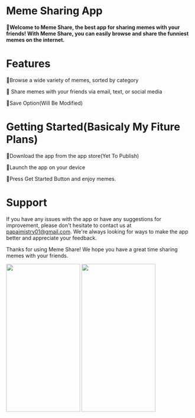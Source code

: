 # Meme Sharing App

  🦄**Welcome to Meme Share, the best app for sharing memes with your friends! With Meme Share, you can easily browse and share the funniest memes on the internet.**

# Features
  🦄Browse a wide variety of memes, sorted by category

  🦄 Share memes with your friends via email, text, or social media

  🦄Save Option(Will Be Modified)

# Getting Started(Basicaly My Fiture Plans)
  🦄Download the app from the app store(Yet To Publish)

  🦄Launch the app on your device

  🦄Press Get Started Button and enjoy memes.

# Support
If you have any issues with the app or have any suggestions for improvement, please don't hesitate to contact us at papaimistry01@gmail.com. We're always looking for ways to make the app better and appreciate your feedback.

Thanks for using Meme Share! We hope you have a great time sharing memes with your friends.

<img src="https://user-images.githubusercontent.com/103406706/211203358-39c386a1-1e1e-4fc1-b3ef-f54e1c0d15f5.jpg" width="200" height="400" />          <img src="https://user-images.githubusercontent.com/103406706/211203582-da8b6dcf-ff54-4ef3-9469-946177718401.jpg" width="200" height="400" />

